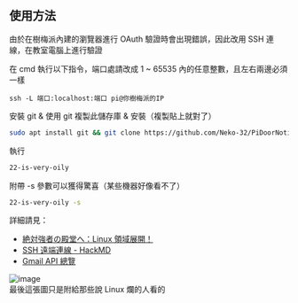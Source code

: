 ## 使用方法

由於在樹梅派內建的瀏覽器進行 OAuth 驗證時會出現錯誤，因此改用 SSH 連線，在教室電腦上進行驗證  

在 cmd 執行以下指令，端口處請改成 1 ~ 65535 內的任意整數，且左右兩邊必須一樣
```
ssh -L 端口:localhost:端口 pi@你樹梅派的IP
```

安裝 git & 使用 git 複製此儲存庫 & 安裝（複製貼上就對了）
```bash
sudo apt install git && git clone https://github.com/Neko-32/PiDoorNotifier.git && chmod +x ./PiDoorNotifier/install.sh && ./PiDoorNotifier/install.sh
```  

執行
```bash
22-is-very-oily
```

附帶 -s 參數可以獲得驚喜（某些機器好像看不了）  
```bash
22-is-very-oily -s
```

詳細請見：
  - [絶対強者の殿堂へ：Linux 領域展開！](https://youtu.be/1oV5tCH5raY)
  - [SSH 遠端連線 - HackMD](https://hackmd.io/@jiazheng/ByLzJIvlkl)
  - [Gmail API 總覽](https://developers.google.com/gmail/api/guides?hl=zh-tw)

![image](https://raw.githubusercontent.com/Neko-32/Neko-32/refs/heads/main/396451274-db82f439-e382-4ead-b998-f24824a8b7e5.png)  
最後這張圖只是附給那些說 Linux 爛的人看的
